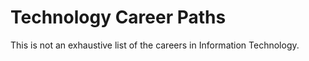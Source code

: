 # Technology Career Paths

This is not an exhaustive list of the careers in Information Technology.
